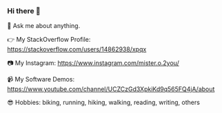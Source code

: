 ### Hi there 👋


 💬 Ask me about anything.

:point_right: My StackOverflow Profile: https://stackoverflow.com/users/14862938/xpqx

:camera: My Instagram: https://www.instagram.com/mister.o.2you/

:video_camera: My Software Demos: https://www.youtube.com/channel/UCZCzGd3XpkiKd9q565FQ4jA/about

:sunglasses: Hobbies: biking, running, hiking, walking, reading, writing, others

<!--
**xpqx/xpqx** is a ✨ _special_ ✨ repository because its `README.md` (this file) appears on your GitHub profile.

Here are some ideas to get you started:

- 🔭 I’m currently working on ...
- 🌱 I’m currently learning ...
- 👯 I’m looking to collaborate on ...
 
- 📫 How to reach me: ...
-  Pronouns: ...
- ⚡ Fun fact: ...
-->
